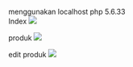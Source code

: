 menggunakan localhost php 5.6.33 <br>
Index
<img src="https://i.ibb.co/XyBXXSD/index.png">

produk 
<img src="https://i.ibb.co/m9Wp1PX/produk.png">

edit produk
<img src="https://i.ibb.co/Y82sRbH/edit-produk.png">
